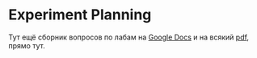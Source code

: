 # Experiment Planning
Тут ещё сборник вопросов по лабам на [Google Docs](https://docs.google.com/document/d/103bUm2A15H0h8ltdlK3IRLRWaG4Fbclr6DmBf3K5yew/edit#) и на всякий [pdf](https://github.com/tekcellat/University/blob/master/XFouth%20course/8th%20semester/Experiment%20Planning/%D0%92%D0%BE%D0%BF%D1%80%D0%BE%D1%81%D1%8B%20%D0%B8%20%D0%BE%D1%82%D0%B2%D0%B5%D1%82%D1%8B%20%5B%D0%9F%D0%BB%D0%B0%D0%BD%D0%B8%D1%80%D0%BE%D0%B2%D0%B0%D0%BD%D0%B8%D0%B5%20%D0%AD%D0%BA%D1%81%D0%BF%D0%B5%D1%80%D0%B8%D0%BC%D0%B5%D0%BD%D1%82%D0%B0%5D%20-%20Google%20Docs.pdf), прямо тут. 
